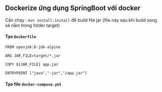 ## Dockerize ứng dụng SpringBoot với docker

Cần chạy : `mvn install:install` để build file jar (file này sau khi build xong sẽ nằm trong folder target)

#### Tạo `Dockerfile`

```bash:Dockerfile
FROM openjdk:8-jdk-alpine

ARG JAR_FILE=target/*.jar

COPY ${JAR_FILE} app.jar

ENTRYPOINT ["java","-jar","/app.jar"]
```

#### Tạo file `docker-compose.yml`

```bash:docker-compose.yml

```
